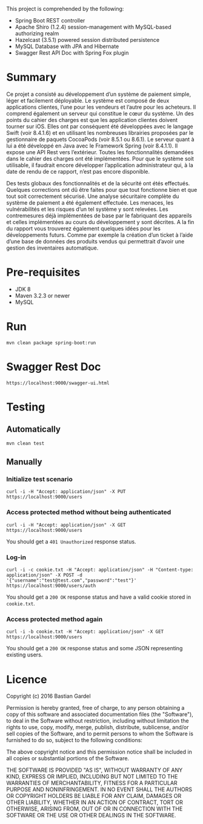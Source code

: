This project is comprehended by the following:
* Spring Boot REST controller
* Apache Shiro (1.2.4) session-management with MySQL-based authorizing realm
* Hazelcast (3.5.1) powered session distributed persistence
* MySQL Database with JPA and Hibernate
* Swagger Rest API Doc with Spring Fox plugin


# Summary
Ce projet a consisté au développement d’un système de paiement simple, léger et facilement déployable. Le système est composé de deux applications clientes, l’une pour les vendeurs et l’autre pour les acheteurs. Il comprend également un serveur qui constitue le cœur du système.
Un des points du cahier des charges est que les application clientes doivent tourner sur iOS. Elles ont par conséquent été développées avec le langage Swift (voir 8.4.1.6) et en utilisant les nombreuses librairies proposées par le gestionnaire de paquets CocoaPods (voir 8.5.1 ou 8.6.1).
Le serveur quant à lui a été développé en Java avec le Framework Spring (voir 8.4.1.1). Il expose une API Rest vers l’extérieur.
Toutes les fonctionnalités demandées dans le cahier des charges ont été implémentées. Pour que le système soit utilisable, il faudrait encore développer l’application administrateur qui, à la date de rendu de ce rapport, n’est pas encore disponible.

Des tests globaux des fonctionnalités et de la sécurité ont étés effectués. Quelques corrections ont dû être faites pour que tout fonctionne bien et que tout soit correctement sécurisé.
Une analyse sécuritaire complète du système de paiement a été également effectuée. Les menaces, les vulnérabilités et les risques d’un tel système y sont relevées. Les contremesures déjà implémentées de base par le fabriquant des appareils et celles implémentées au cours du développement y sont décrites.
A la fin du rapport vous trouverez également quelques idées pour les développements futurs. Comme par exemple la création d’un ticket à l’aide d’une base de données des produits vendus qui permettrait d’avoir une gestion des inventaires automatique.


# Pre-requisites

* JDK 8
* Maven 3.2.3 or newer
* MySQL 

# Run

```
mvn clean package spring-boot:run
```

# Swagger Rest Doc
```
https://localhost:9000/swagger-ui.html 
```

# Testing

## Automatically

```mvn clean test```

## Manually

### Initialize test scenario

```
curl -i -H "Accept: application/json" -X PUT https://localhost:9000/users
```

### Access protected method without being authenticated

```
curl -i -H "Accept: application/json" -X GET https://localhost:9000/users
```

You should get a ```401 Unauthorized``` response status.

### Log-in

```
curl -i -c cookie.txt -H "Accept: application/json" -H "Content-type: application/json" -X POST -d '{"username":"test@test.com","password":"test"}' https://localhost:9000/users/auth
```

You should get a ```200 OK``` response status and have a valid cookie stored in ```cookie.txt```.

### Access protected method again

```
curl -i -b cookie.txt -H "Accept: application/json" -X GET https://localhost:9000/users
```

You should get a ```200 OK``` response status and some JSON representing existing users.


# Licence
Copyright (c) 2016 Bastian Gardel

Permission is hereby granted, free of charge, to any person obtaining a copy of this software and associated documentation files (the "Software"), to deal in the Software without restriction, including without limitation the rights to use, copy, modify, merge, publish, distribute, sublicense, and/or sell copies of the Software, and to permit persons to whom the Software is furnished to do so, subject to the following conditions:

The above copyright notice and this permission notice shall be included in all copies or substantial portions of the Software.

THE SOFTWARE IS PROVIDED "AS IS", WITHOUT WARRANTY OF ANY KIND, EXPRESS OR IMPLIED, INCLUDING BUT NOT LIMITED TO THE WARRANTIES OF MERCHANTABILITY, FITNESS FOR A PARTICULAR PURPOSE AND NONINFRINGEMENT. IN NO EVENT SHALL THE AUTHORS OR COPYRIGHT HOLDERS BE LIABLE FOR ANY CLAIM, DAMAGES OR OTHER LIABILITY, WHETHER IN AN ACTION OF CONTRACT, TORT OR OTHERWISE, ARISING FROM, OUT OF OR IN CONNECTION WITH THE SOFTWARE OR THE USE OR OTHER DEALINGS IN THE SOFTWARE.

